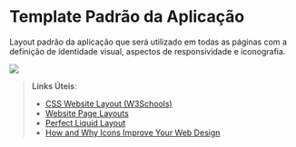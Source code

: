 # Template Padrão da Aplicação

Layout padrão da aplicação que será utilizado em todas as páginas com a definição de identidade visual, aspectos de responsividade e iconografia.

<img src="[https://github.com/ICEI-PUC-Minas-PMV-ADS/pmv-ads-2023-1-e2-proj-int-t4-g1-greenpath/blob/9a1a6eac45e5baa2c2879c7501ea2f8e1099c0fe/docs/img/Persona_01_PQ.jpg](https://github.com/ICEI-PUC-Minas-PMV-ADS/pmv-ads-2023-1-e2-proj-int-t4-g1-greenpath/blob/9f48d2e64075d87f83e4fbea72418642c169d5a8/docs/img/Template_Login.png)">



> **Links Úteis**:
>
> - [CSS Website Layout (W3Schools)](https://www.w3schools.com/css/css_website_layout.asp)
> - [Website Page Layouts](http://www.cellbiol.com/bioinformatics_web_development/chapter-3-your-first-web-page-learning-html-and-css/website-page-layouts/)
> - [Perfect Liquid Layout](https://matthewjamestaylor.com/perfect-liquid-layouts)
> - [How and Why Icons Improve Your Web Design](https://usabilla.com/blog/how-and-why-icons-improve-you-web-design/)
